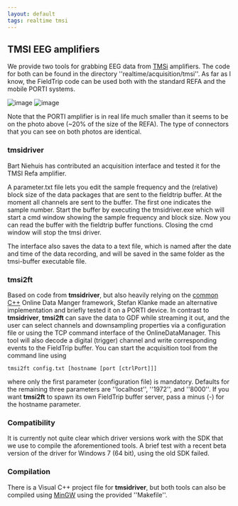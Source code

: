 ```yaml
---
layout: default
tags: realtime tmsi
---
```



## TMSI EEG amplifiers

We provide two tools for grabbing EEG data from [TMSi](http://www.tmsi.com) amplifiers. The code for both can be found
in the directory ''realtime/acquisition/tmsi''. As far as I know, the FieldTrip code can be used both with the standard REFA and the mobile PORTI systems.

![image](/media/development/realtime/refa.jpg@200)
![image](/media/development/realtime/porti.jpg@200)

Note that the PORTI amplifier is in real life much smaller than it seems to be on the photo above (~20% of the size of the REFA). The type of connectors that you can see on both photos are identical.

### tmsidriver

Bart Niehuis has contributed an acquisition interface and tested it for the TMSI Refa amplifier. 

A parameter.txt file lets you edit the sample frequency and the (relative) block size of the data packages that are sent to the fieldtrip buffer. At the moment all channels are sent to the buffer. The first one indicates the sample number. Start the buffer by executing the tmsidriver.exe which will start a cmd window showing the sample frequency and block size. Now you can read the buffer with the fieldtrip buffer functions. Closing the cmd window will stop the tmsi driver.

The interface also saves the data to a text file, which is named after the date and time of the data recording, and will be saved in the same folder as the tmsi-buffer executable file. 

### tmsi2ft

Based on code from **tmsidriver**, but also heavily relying on the [common C++](/development/realtime/buffer_cpp) Online Data Manger framework, Stefan Klanke made an alternative implementation and briefly tested it on a PORTI device. In contrast to **tmsidriver**, **tmsi2ft** can save the data to GDF while streaming it out, and the user can select channels and downsampling properties via a configuration file or using the TCP command interface of the OnlineDataManager. This tool will also decode a digital (trigger) channel and write corresponding events to the FieldTrip buffer. You can start the acquisition tool from the command line using

    tmsi2ft config.txt [hostname [port [ctrlPort]]]
    
where only the first parameter (configuration file) is mandatory. Defaults for the remaining three parameters are ''localhost'', ''1972'', and ''8000''. If you want **tmsi2ft** to spawn its own FieldTrip buffer server, pass a minus (-) for the hostname parameter.

### Compatibility

It is currently not quite clear which driver versions work with the SDK that we use
to compile the aforementioned tools. A brief test with a recent beta version of the driver
for Windows 7 (64 bit), using the old SDK failed. 

### Compilation

There is a Visual C++ project file for **tmsidriver**, but both tools can also be compiled using [MinGW](http://www.mingw.org) using the provided ''Makefile''.
